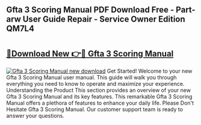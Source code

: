 ## Gfta 3 Scoring Manual PDF Download Free - Part-arw User Guide Repair - Service Owner Edition QM7L4

# <h2><a href="http://bc23227.oget.top/?id=Gfta+3+Scoring+Manual">🔗Download New 👉🔴 Gfta 3 Scoring Manual</a></h2>

[![Gfta 3 Scoring Manual new download](https://i.imgur.com/5g1atiW.png)](http://bc23227.oget.top/?id=Gfta+3+Scoring+Manual)
Get Started! Welcome to your new Gfta 3 Scoring Manual user manual. This guide will walk you through everything you need to know to operate and maximize your experience. Understanding the Product This section provides an overview of your new Gfta 3 Scoring Manual and its key features. This remarkable Gfta 3 Scoring Manual offers a plethora of features to enhance your daily life. Please Don't Hesitate Gfta 3 Scoring Manual. Our customer support team is ready to answer your questions.
